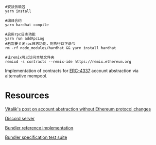 ```shell
#安装依赖包
yarn install

#编译合约
yarn hardhat compile

#启用rpc日志功能
yarn run addRpcLog
#若需要关闭rpc日志功能，则执行以下命令
rm -rf node_modules/hardhat && yarn install hardhat

#让remix可以访问本地文件夹
remixd -s contracts --remix-ide https://remix.ethereum.org
```


Implementation of contracts for [ERC-4337](https://eips.ethereum.org/EIPS/eip-4337) account abstraction via alternative mempool.

# Resources

[Vitalik's post on account abstraction without Ethereum protocol changes](https://medium.com/infinitism/erc-4337-account-abstraction-without-ethereum-protocol-changes-d75c9d94dc4a)

[Discord server](http://discord.gg/fbDyENb6Y9)

[Bundler reference implementation](https://github.com/eth-infinitism/bundler)

[Bundler specification test suite](https://github.com/eth-infinitism/bundler-spec-tests)


